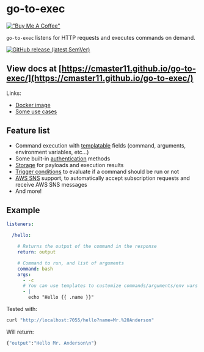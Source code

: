 # go-to-exec

[!["Buy Me A Coffee"](https://www.buymeacoffee.com/assets/img/custom_images/orange_img.png)](https://www.buymeacoffee.com/cmaster11)

`go-to-exec` listens for HTTP requests and executes commands on demand.

[![GitHub release (latest SemVer)](https://img.shields.io/github/v/release/cmaster11/go-to-exec?sort=semver)](https://github.com/cmaster11/go-to-exec/releases)

## View **docs** at [https://cmaster11.github.io/go-to-exec/](https://cmaster11.github.io/go-to-exec/)

Links:

* [Docker image](https://hub.docker.com/r/cmaster11/go-to-exec/tags?page=1&ordering=last_updated)
* [Some use cases](https://cmaster11.github.io/go-to-exec/#/0120-use-cases/)

## Feature list

* Command execution with [templatable](https://cmaster11.github.io/go-to-exec/#/0030-templates) fields (command, arguments, environment variables, etc…)
* Some built-in [authentication](https://cmaster11.github.io/go-to-exec/#/0060-authentication) methods
* [Storage](https://cmaster11.github.io/go-to-exec/#/0050-storage) for payloads and execution results
* [Trigger conditions](https://cmaster11.github.io/go-to-exec/#/0080-trigger-conditions) to evaluate if a command should be run or not
* [AWS SNS](https://cmaster11.github.io/go-to-exec/#/0110-plugins/awssns) support, to automatically accept subscription requests and receive AWS SNS messages
* And more!

## Example

```yaml
listeners:

  /hello:

    # Returns the output of the command in the response
    return: output

    # Command to run, and list of arguments
    command: bash
    args:
      - -c
      # You can use templates to customize commands/arguments/env vars
      - |
        echo "Hello {{ .name }}"
```

Tested with:

```bash
curl "http://localhost:7055/hello?name=Mr.%20Anderson"
```

Will return:

```bash
{"output":"Hello Mr. Anderson\n"}
```